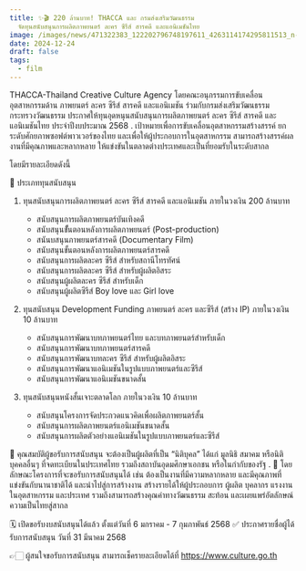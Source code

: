 ```yaml
---
title: ✨🎬 220 ล้านบาท! THACCA และ กรมส่งเสริมวัฒนธรรม
  จัดทุนสนับสนุนการผลิตภาพยนตร์ ละคร ซีรีส์ สารคดี และแอนิเมชันไทย
image: /images/news/471322383_122202796748197611_4263114174295811513_n-1-.jpg
date: 2024-12-24
draft: false
tags:
  - film
---
```

THACCA-Thailand Creative Culture Agency โดยคณะอนุกรรมการขับเคลื่อนอุตสาหกรรมด้าน ภาพยนตร์ ละคร ซีรีส์ สารคดี และแอนิเมชัน ร่วมกับกรมส่งเสริมวัฒนธรรม กระทรวงวัฒนธรรม ประกาศให้ทุนอุดหนุนสนับสนุนการผลิตภาพยนตร์ ละคร ซีรีส์ สารคดี และแอนิเมชันไทย ประจำปีงบประมาณ 2568
.
เป้าหมายเพื่อการขับเคลื่อนอุตสาหกรรมสร้างสรรค์ ยกระดับศักยภาพซอฟต์พาวเวอร์ของไทย และเพื่อให้ผู้ประกอบการในอุตสาหกรรม สามารถสร้างสรรค์ผลงานที่มีคุณภาพและหลากหลาย ให้แข่งขันในตลาดต่างประเทศและเป็นที่ยอมรับในระดับสากล

โดยมีรายละเอียดดังนี้

📌 ประเภททุนสนับสนุน

1. ทุนสนับสนุนการผลิตภาพยนตร์ ละคร ซีรีส์ สารคดี และแอนิเมชัน ภายในวงเงิน 200 ล้านบาท
   - สนับสนุนการผลิตภาพยนตร์บันเทิงคดี
   - สนับสนุนขัั้นตอนหลังการผลิตภาพยนตร์ (Post-production)
   - สนันบสนุนภาพยนตร์สารคดี (Documentary Film)
   - สนับสนุนขั้นตอนหลังการผลิตภาพยนตร์สารคดี
   - สนับสนุนการผลิตละคร ซีรีส์ สำหรับสถานีโทรทัศน์
   - สนับสนุนการผลิตละคร ซีรีส์ สำหรับผู้ผลิตอิสระ
   - สนับสนุนผู้ผลิตละคร ซีรีส์ สำหรับเด็ก
   - สนับสนุนผู้ผลิตซีรีส์ Boy love และ Girl love

2. ทุนสนับสนุน Development Funding ภาพยนตร์ ละคร และซีรีส์ (สร้าง IP) ภายในวงเงิน 10 ล้านบาท
   - สนับสนุนการพัฒนาบทภาพยนตร์ไทย และบทภาพยนตร์สำหรับเด็ก
   - สนับสนุนการพัฒนาบทภาพยนตร์สารคดี
   - สนับสนุนการพัฒนาบทละคร ซีรีส์ สำหรับผู้ผลิตอิสระ
   - สนับสนุนการพัฒนาแอนิเมชันในรูปแบบภาพยนตร์และซีรีส์
   - สนับสนุนการพัฒนาแอนิเมชันขนาดสั้น

3. ทุนสนับสนุนหนังสั้นเจาะตลาดโลก ภายในวงเงิน 10 ล้านบาท
   - สนับสนุนโครงการจัดประกวดแนวคิดเพื่อผลิตภาพยนตร์สั้น
   - สนับสนุนการผลิตภาพยนตร์แอนิเมชันขนาดสั้น
   - สนับสนุนการผลิตตัวอย่างแอนิเมชันในรูปแบบภาพยนตร์และซีรีส์

📌 คุณสมบัติผู้ขอรับการสนับสนุน จะต้องเป็นผู้ผลิตที่เป็น “นิติบุคล” ได้แก่ มูลนิธิ สมาคม หรือนิติบุคคลอื่นๆ ที่จดทะเบียนในประเทศไทย รวมถึงสถาบันอุดมศึกษาเอกชน หรือในกำกับของรัฐ
.
📌 โดยลักษณะโครงการที่จะขอรับการสนับสนุนได้ เช่น ต้องเป็นงานที่มีความหลากหลาย และมีคุณภาพที่แข่งขันกับนานาชาติได้ และนำไปสู่การสร้างงาน สร้างรายได้ให้ผู้ประกอบการ ผู้ผลิต บุคลากร แรงงานในอุตสาหกรรม และประเทศ รวมถึงสามารถสร้างคุณค่าทางวัฒนธรรม สะท้อน และเผยแพร่อัตลักษณ์ความเป็นไทยสู่สากล

🗓️ เปิดขอรับงบสนับสนุนได้แล้ว ตั้งแต่วันที่ 6 มกราคม - 7 กุมภาพันธ์ 2568
✅ ประกาศรายชื่อผู้ได้รับการสนับสนุน วันที่ 31 มีนาคม 2568

👉🏻 ผู้สนใจขอรับการสนับสนุน สามารถเช็ครายละเอียดได้ที่ https://www.culture.go.th
